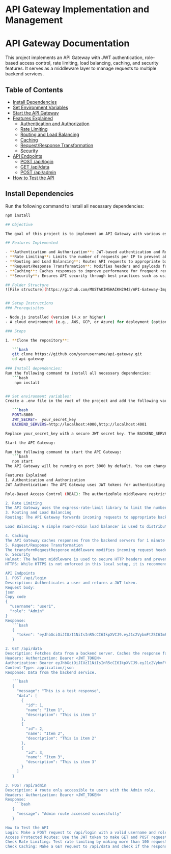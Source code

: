 # API Gateway Implementation and Management
# API Gateway Documentation

This project implements an API Gateway with JWT authentication, role-based access control, rate limiting, load balancing, caching, and security features. It serves as a middleware layer to manage requests to multiple backend services.

## Table of Contents

- [Install Dependencies](#install-dependencies)
- [Set Environment Variables](#set-environment-variables)
- [Start the API Gateway](#start-the-api-gateway)
- [Features Explained](#features-explained)
  - [Authentication and Authorization](#authentication-and-authorization)
  - [Rate Limiting](#rate-limiting)
  - [Routing and Load Balancing](#routing-and-load-balancing)
  - [Caching](#caching)
  - [Request/Response Transformation](#requestresponse-transformation)
  - [Security](#security)
- [API Endpoints](#api-endpoints)
  - [POST /api/login](#1-post-apilogin)
  - [GET /api/data](#2-get-apidata)
  - [POST /api/admin](#3-post-apiadmin)
- [How to Test the API](#how-to-test-the-api)

## Install Dependencies

Run the following command to install all necessary dependencies:

```bash
npm install

## Objective

The goal of this project is to implement an API Gateway with various essential features including authentication, authorization, rate limiting, routing, load balancing, caching, security, and request/response transformation. This API Gateway forwards requests to backend services and ensures scalability, availability, and security.

## Features Implemented

- **Authentication and Authorization**: JWT-based authentication and Role-Based Access Control (RBAC) to manage user roles and permissions.
- **Rate Limiting**: Limits the number of requests per IP to prevent abuse.
- **Routing and Load Balancing**: Routes API requests to appropriate backend services and simulates load balancing.
- **Request/Response Transformation**: Modifies headers and payloads for better management and readability.
- **Caching**: Caches responses to improve performance for frequent requests.
- **Security**: Ensures API security through best practices such as using `helmet` for securing headers.

## Folder Structure
![File structure](https://github.com/MUSTAKIMSHAIKH2942/API-Gateway-Implementation-and-Management-Assignment/blob/main/testapigateway.png)


## Setup Instructions
### Prerequisites

- Node.js installed (version 14.x or higher)
- A cloud environment (e.g., AWS, GCP, or Azure) for deployment (optional for local setup)

### Steps

1. **Clone the repository**:

   ```bash
   git clone https://github.com/yourusername/api-gateway.git
   cd api-gateway
   
### Install dependencies:
Run the following command to install all necessary dependencies:
   ```bash
    npm install


## Set environment variables:
Create a .env file in the root of the project and add the following variables:

   ```bash
   PORT=3000
   JWT_SECRET=  your_secret_key
   BACKEND_SERVERS=http://localhost:4000,http://localhost:4001

Replace your_secret_key with a secure JWT secret key. The BACKEND_SERVERS variable should contain the URLs of your backend services.

Start the API Gateway:

Run the following command to start the API Gateway:
   ```bash
   npm start
The API Gateway will be running on port 3000 by default. You can change the port by modifying the .env file.

Features Explained
1. Authentication and Authorization
JWT Authentication: The API Gateway uses JWT tokens for authenticating users. The authenticateToken middleware checks the token provided in the Authorization header of each request.

Role-Based Access Control (RBAC): The authorizeRole middleware restricts access to specific routes based on the user's role. For example, only Admin and Editor roles can access the /data route.

2. Rate Limiting
The API Gateway uses the express-rate-limit library to limit the number of requests an IP can make within a defined time window (15 minutes). The default configuration allows a maximum of 100 requests per 15 minutes.
3. Routing and Load Balancing
Routing: The API Gateway forwards incoming requests to appropriate backend services based on the routes defined in apiRoutes.js.

Load Balancing: A simple round-robin load balancer is used to distribute requests to multiple backend servers defined in the .env file.

4. Caching
The API Gateway caches responses from the backend servers for 1 minute using the node-cache library. This helps reduce load on the backend and improves response time for frequently requested data.
5. Request/Response Transformation
The transformRequestResponse middleware modifies incoming request headers and outgoing response headers. For example, it adds the x-forwarded-for header to the request and sets x-powered-by in the response.
6. Security
Helmet: The helmet middleware is used to secure HTTP headers and prevent common security vulnerabilities such as XSS and clickjacking.
HTTPS: While HTTPS is not enforced in this local setup, it is recommended to use HTTPS in a production environment for secure communication.

API Endpoints
1. POST /api/login
Description: Authenticates a user and returns a JWT token.
Request body:
json
Copy code
{
  "username": "user1",
  "role": "Admin"
}
Response:
   ```bash
   {
     "token": "eyJhbGciOiJIUzI1NiIsInR5cCI6IkpXVCJ9.eyJ1c2VybmFtZSI6ImFkbWluX3VzZXIiLCJyb2xlIjoiQWRtaW4iLCJpYXQiOjE3MzUxOTUyOTcsImV4cCI6MTczNTE5ODg5N30.bOz_-VITq1Rt48Ew5h3IOnGMGvCnNZOR3kBw2bUagbQ"
   }

2. GET /api/data
Description: Fetches data from a backend server. Caches the response for subsequent requests.
Headers: Authorization: Bearer <JWT_TOKEN>
Authorization: Bearer eyJhbGciOiJIUzI1NiIsInR5cCI6IkpXVCJ9.eyJ1c2VybmFtZSI6ImFkbWluX3VzZXIiLCJyb2xlIjoiQWRtaW4iLCJpYXQiOjE3MzUxOTUyOTcsImV4cCI6MTczNTE5ODg5N30.bOz_-VITq1Rt48Ew5h3IOnGMGvCnNZOR3kBw2bUagbQ
Content-Type: application/json
Response: Data from the backend service.

   ```bash
   {
     "message": "This is a test response",
     "data": [
       {
         "id": 1,
         "name": "Item 1",
         "description": "This is item 1"
       },
       {
         "id": 2,
         "name": "Item 2",
         "description": "This is item 2"
       },
       {
         "id": 3,
         "name": "Item 3",
         "description": "This is item 3"
       }
     ]
   }

3. POST /api/admin
Description: A route only accessible to users with the Admin role.
Headers: Authorization: Bearer <JWT_TOKEN>
Response:
    ```bash
   {
     "message": "Admin route accessed successfully"
   }

How to Test the API
Login: Make a POST request to /api/login with a valid username and role to obtain a JWT token.
Access Protected Routes: Use the JWT token to make GET and POST requests to /api/data and /api/admin. Ensure your role is authorized for each route.
Check Rate Limiting: Test rate limiting by making more than 100 requests in 15 minutes. You should receive a Too many requests message.
Check Caching: Make a GET request to /api/data and check if the response is cached by making the same request again within 1 minute.
